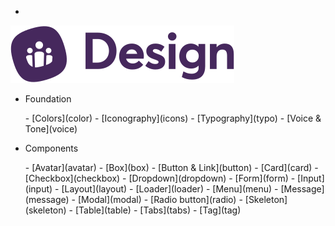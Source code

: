 - <a href="/" class="docsify-logo">
![](media/biings-ds-logo.svg ':no-zoom')
</a>

- <span class="subtitle is-7 has-text-dark has-text-weight-semibold is-uppercase">Foundation</span>
<div class="menu is-small"><ul class="menu-list">
- [Colors](color)
- [Iconography](icons)
<!-- - [Rules](rules) -->
- [Typography](typo)
- [Voice & Tone](voice)
</ul></div>
  
- <span class="subtitle is-7 has-text-dark has-text-weight-semibold is-uppercase">Components</span>
<div class="menu is-small"><ul class="menu-list">
- [Avatar](avatar)
- [Box](box)
- [Button & Link](button)
- [Card](card)
- [Checkbox](checkbox)
- [Dropdown](dropdown)
<!-- - [Illustration](illustration) -->
- [Form](form)
- [Input](input)
- [Layout](layout)
- [Loader](loader)
- [Menu](menu)
- [Message](message)
- [Modal](modal)
- [Radio button](radio)
- [Skeleton](skeleton)
- [Table](table)
- [Tabs](tabs)
- [Tag](tag)
</ul></div>